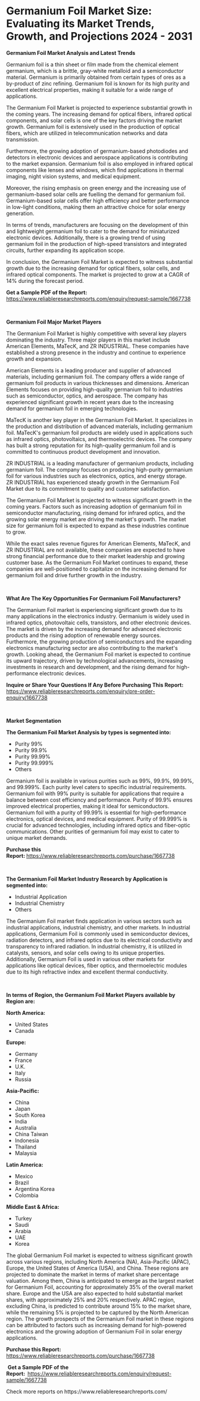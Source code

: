 <p><h1>Germanium Foil Market Size: Evaluating its Market Trends, Growth, and Projections 2024 - 2031</h1></p><p><strong>Germanium Foil Market Analysis and Latest Trends</strong></p>
<p><p>Germanium foil is a thin sheet or film made from the chemical element germanium, which is a brittle, gray-white metalloid and a semiconductor material. Germanium is primarily obtained from certain types of ores as a by-product of zinc refining. Germanium foil is known for its high purity and excellent electrical properties, making it suitable for a wide range of applications.</p><p>The Germanium Foil Market is projected to experience substantial growth in the coming years. The increasing demand for optical fibers, infrared optical components, and solar cells is one of the key factors driving the market growth. Germanium foil is extensively used in the production of optical fibers, which are utilized in telecommunication networks and data transmission.</p><p>Furthermore, the growing adoption of germanium-based photodiodes and detectors in electronic devices and aerospace applications is contributing to the market expansion. Germanium foil is also employed in infrared optical components like lenses and windows, which find applications in thermal imaging, night vision systems, and medical equipment.</p><p>Moreover, the rising emphasis on green energy and the increasing use of germanium-based solar cells are fuelling the demand for germanium foil. Germanium-based solar cells offer high efficiency and better performance in low-light conditions, making them an attractive choice for solar energy generation.</p><p>In terms of trends, manufacturers are focusing on the development of thin and lightweight germanium foil to cater to the demand for miniaturized electronic devices. Additionally, there is a growing trend of using germanium foil in the production of high-speed transistors and integrated circuits, further expanding its application scope.</p><p>In conclusion, the Germanium Foil Market is expected to witness substantial growth due to the increasing demand for optical fibers, solar cells, and infrared optical components. The market is projected to grow at a CAGR of 14% during the forecast period.</p></p>
<p><strong>Get a Sample PDF of the Report:&nbsp;</strong> <a href="https://www.reliableresearchreports.com/enquiry/request-sample/1667738">https://www.reliableresearchreports.com/enquiry/request-sample/1667738</a></p>
<p>&nbsp;</p>
<p><strong>Germanium Foil Major Market Players</strong></p>
<p><p>The Germanium Foil Market is highly competitive with several key players dominating the industry. Three major players in this market include American Elements, MaTecK, and ZR INDUSTRIAL. These companies have established a strong presence in the industry and continue to experience growth and expansion.</p><p>American Elements is a leading producer and supplier of advanced materials, including germanium foil. The company offers a wide range of germanium foil products in various thicknesses and dimensions. American Elements focuses on providing high-quality germanium foil to industries such as semiconductor, optics, and aerospace. The company has experienced significant growth in recent years due to the increasing demand for germanium foil in emerging technologies.</p><p>MaTecK is another key player in the Germanium Foil Market. It specializes in the production and distribution of advanced materials, including germanium foil. MaTecK's germanium foil products are widely used in applications such as infrared optics, photovoltaics, and thermoelectric devices. The company has built a strong reputation for its high-quality germanium foil and is committed to continuous product development and innovation.</p><p>ZR INDUSTRIAL is a leading manufacturer of germanium products, including germanium foil. The company focuses on producing high-purity germanium foil for various industries such as electronics, optics, and energy storage. ZR INDUSTRIAL has experienced steady growth in the Germanium Foil Market due to its commitment to quality and customer satisfaction.</p><p>The Germanium Foil Market is projected to witness significant growth in the coming years. Factors such as increasing adoption of germanium foil in semiconductor manufacturing, rising demand for infrared optics, and the growing solar energy market are driving the market's growth. The market size for germanium foil is expected to expand as these industries continue to grow.</p><p>While the exact sales revenue figures for American Elements, MaTecK, and ZR INDUSTRIAL are not available, these companies are expected to have strong financial performance due to their market leadership and growing customer base. As the Germanium Foil Market continues to expand, these companies are well-positioned to capitalize on the increasing demand for germanium foil and drive further growth in the industry.</p></p>
<p>&nbsp;</p>
<p><strong>What Are The Key Opportunities For Germanium Foil Manufacturers?</strong></p>
<p><p>The Germanium Foil market is experiencing significant growth due to its many applications in the electronics industry. Germanium is widely used in infrared optics, photovoltaic cells, transistors, and other electronic devices. The market is driven by the increasing demand for advanced electronic products and the rising adoption of renewable energy sources. Furthermore, the growing production of semiconductors and the expanding electronics manufacturing sector are also contributing to the market's growth. Looking ahead, the Germanium Foil market is expected to continue its upward trajectory, driven by technological advancements, increasing investments in research and development, and the rising demand for high-performance electronic devices.</p></p>
<p><strong>Inquire or Share Your Questions If Any Before Purchasing This Report:</strong> <a href="https://www.reliableresearchreports.com/enquiry/pre-order-enquiry/1667738">https://www.reliableresearchreports.com/enquiry/pre-order-enquiry/1667738</a></p>
<p>&nbsp;</p>
<p><strong>Market Segmentation</strong></p>
<p><strong>The Germanium Foil Market Analysis by types is segmented into:</strong></p>
<p><ul><li>Purity 99%</li><li>Purity 99.9%</li><li>Purity 99.99%</li><li>Purity 99.999%</li><li>Others</li></ul></p>
<p><p>Germanium foil is available in various purities such as 99%, 99.9%, 99.99%, and 99.999%. Each purity level caters to specific industrial requirements. Germanium foil with 99% purity is suitable for applications that require a balance between cost efficiency and performance. Purity of 99.9% ensures improved electrical properties, making it ideal for semiconductors. Germanium foil with a purity of 99.99% is essential for high-performance electronics, optical devices, and medical equipment. Purity of 99.999% is crucial for advanced technologies, including infrared optics and fiber-optic communications. Other purities of germanium foil may exist to cater to unique market demands.</p></p>
<p><strong>Purchase this Report:&nbsp;</strong><a href="https://www.reliableresearchreports.com/purchase/1667738">https://www.reliableresearchreports.com/purchase/1667738</a></p>
<p>&nbsp;</p>
<p><strong>The Germanium Foil Market Industry Research by Application is segmented into:</strong></p>
<p><ul><li>Industrial Application</li><li>Industrial Chemistry</li><li>Others</li></ul></p>
<p><p>The Germanium Foil market finds application in various sectors such as industrial applications, industrial chemistry, and other markets. In industrial applications, Germanium Foil is commonly used in semiconductor devices, radiation detectors, and infrared optics due to its electrical conductivity and transparency to infrared radiation. In industrial chemistry, it is utilized in catalysts, sensors, and solar cells owing to its unique properties. Additionally, Germanium Foil is used in various other markets for applications like optical devices, fiber optics, and thermoelectric modules due to its high refractive index and excellent thermal conductivity.</p></p>
<p>&nbsp;</p>
<p><strong>In terms of Region, the Germanium Foil Market Players available by Region are:</strong></p>
<p>
    <p> <strong> North America: </strong>
        <ul>
            <li>United States</li>
            <li>Canada</li>
        </ul>
        </p> 
    <p> <strong> Europe: </strong>
        <ul>
            <li>Germany</li>
            <li>France</li>
            <li>U.K.</li>
            <li>Italy</li>
            <li>Russia</li>
        </ul>
        </p> 
    <p> <strong> Asia-Pacific: </strong>
        <ul>
            <li>China</li>
            <li>Japan</li>
            <li>South Korea</li>
            <li>India</li>
            <li>Australia</li>
            <li>China Taiwan</li>
            <li>Indonesia</li>
            <li>Thailand</li>
            <li>Malaysia</li>
        </ul>
        </p> 
    <p> <strong> Latin America: </strong>
        <ul>
            <li>Mexico</li>
            <li>Brazil</li>
            <li>Argentina Korea</li>
            <li>Colombia</li>
        </ul>
        </p> 
    <p> <strong> Middle East & Africa: </strong>
        <ul>
            <li>Turkey</li>
            <li>Saudi</li>
            <li>Arabia</li>
            <li>UAE</li>
            <li>Korea</li>
        </ul>
    </p>
    </p>
<p><p>The global Germanium Foil market is expected to witness significant growth across various regions, including North America (NA), Asia-Pacific (APAC), Europe, the United States of America (USA), and China. These regions are projected to dominate the market in terms of market share percentage valuation. Among them, China is anticipated to emerge as the largest market for Germanium Foil, accounting for approximately 35% of the overall market share. Europe and the USA are also expected to hold substantial market shares, with approximately 25% and 20% respectively. APAC region, excluding China, is predicted to contribute around 15% to the market share, while the remaining 5% is projected to be captured by the North American region. The growth prospects of the Germanium Foil market in these regions can be attributed to factors such as increasing demand for high-powered electronics and the growing adoption of Germanium Foil in solar energy applications.</p></p>
<p><strong>Purchase this Report: </strong><a href="https://www.reliableresearchreports.com/purchase/1667738">https://www.reliableresearchreports.com/purchase/1667738</a></p>
<p>&nbsp;<strong>Get a Sample PDF of the Report:&nbsp;&nbsp;</strong><a href="https://www.reliableresearchreports.com/enquiry/request-sample/1667738">https://www.reliableresearchreports.com/enquiry/request-sample/1667738</a></p>
<p><strong></strong></p>
<p>Check more reports on https://www.reliableresearchreports.com/</p>